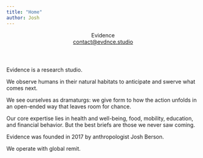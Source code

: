 ```yaml
---
title: "Home"
author: Josh
---
```


<header class="fadein">
<div class="branding">Evidence</div>
<div class="nav"><a href="mailto:contact@evdnce.studio">contact@evdnce.studio</a></div>
</header>

<p class="fadein">Evidence is a research studio.</p>

<p class="fadein delay1">We observe humans in their natural habitats to anticipate and swerve what comes next.</p>

<p class="fadein delay2">We see ourselves as dramaturgs: we give form to how the action unfolds
in an open-ended way that leaves room for chance.</p>

<p class="fadein delay3">Our core expertise lies in health and well-being, food, mobility, education, and financial behavior.
But the best briefs are those we never saw coming.</p>

<p class="fadein delay4">Evidence was founded in 2017 by anthropologist Josh Berson.</p>

<p class="fadein delay5">We operate with global remit.</p>

